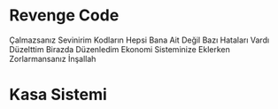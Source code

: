 # Revenge Code
Çalmazsanız Sevinirim
Kodların Hepsi Bana Ait Değil Bazı Hataları Vardı Düzelttim Birazda Düzenledim
Ekonomi Sisteminize Eklerken Zorlarmansanız İnşallah
# Kasa Sistemi
